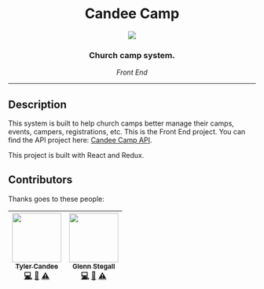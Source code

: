 <div align="center">
<h1>Candee Camp</h1>

<img src="https://emojipedia-us.s3.amazonaws.com/thumbs/320/apple/129/camping_1f3d5.png" style="max-width: 96px;" />

<h3>Church camp system.</h3>
<em>Front End</em>
</div>

<hr />

## Description

This system is built to help church camps better manage
their camps, events, campers, registrations, etc. This
is the Front End project. You can find the API project
here: [Candee Camp API](https://github.com/CandeeGenerations/candee-camp-api).

This project is built with React and Redux.

## Contributors

Thanks goes to these people:

| [<img src="https://avatars2.githubusercontent.com/u/39174127" width="100px;"/><br /><sub><b>Tyler Candee</b></sub>](https://candeegenerations.com)<br />[💻](https://github.com/candeegenerations/candee-camp-fe/commits?author=cgen01 "Code") [📖](https://github.com/candeegenerations/candee-camp-fe/commits?author=cgen01 "Documentation") [⚠️](https://github.com/candeegenerations/candee-camp-fe/commits?author=cgen01 "Tests") | [<img src="https://avatars2.githubusercontent.com/u/10689559" width="100px;"/><br /><sub><b>Glenn Stegall</b></sub>](http://github.com/darklordimperatus)<br />[💻](https://github.com/candeegenerations/candee-camp-fe/commits?author=cgen01 "Code") [📖](https://github.com/candeegenerations/candee-camp-fe/commits?author=cgen01 "Documentation") [⚠️](https://github.com/candeegenerations/candee-camp-fe/commits?author=cgen01 "Tests") |
| :------------------------------------------------------------------------------------------------------------------------------------------------------------------------------------------------------------------------------------------------------------------------------------------------------------------------------------------------------------------------------------------------------------------------------------: | :-------------------------------------------------------------------------------------------------------------------------------------------------------------------------------------------------------------------------------------------------------------------------------------------------------------------------------------------------------------------------------------------------------------------------------------------: |

